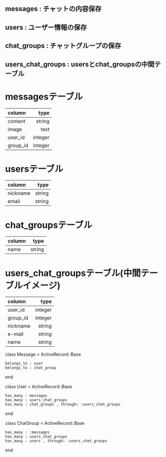 
## messages : チャットの内容保存
## users : ユーザー情報の保存
## chat_groups : チャットグループの保存
## users_chat_groups : usersとchat_groupsの中間テーブル




# messagesテーブル

| column  | type |
|:-----------|------------:|
| content  | string |
| image | text |
| user_id  | integer |
| group_id|  integer |

# usersテーブル

| column | type |
|:-----------|------------:|
| nickname | string |
| email | string |

# chat_groupsテーブル

| column | type |
|:-----------|------------:|
| name | string |

# users_chat_groupsテーブル(中間テーブルイメージ)

| column | type |
|:-----------|------------:|
| user_id  | integer |
| group_id |  integer |
| nickname | string |
| e-mail | string |
| name | string |


  class Message < ActiveRecord::Base

    belongs_to : user
    belongs_to : chat_group

  end

  class User < ActiveRecord::Base

    has_many : messages
    has_many : users_chat_groups
    has_many : chat_groups , through: :users_chat_groups
  end

  class ChatGroup < ActiveRecord::Base

    has_many : :messages
    has_many : users_chat_groups
    has_many : users , through: :users_chat_groups

  end
